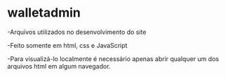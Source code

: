 # walletadmin
-Arquivos utilizados no desenvolvimento do site

-Feito somente em html, css e JavaScript

-Para visualizá-lo localmente é necessário apenas abrir qualquer um dos arquivos html em algum navegador.
